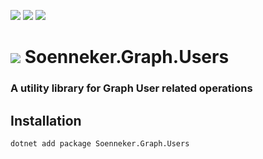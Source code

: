 ﻿[![](https://img.shields.io/nuget/v/soenneker.graph.users.svg?style=for-the-badge)](https://www.nuget.org/packages/soenneker.graph.users/)
[![](https://img.shields.io/github/actions/workflow/status/soenneker/soenneker.graph.users/publish-package.yml?style=for-the-badge)](https://github.com/soenneker/soenneker.graph.users/actions/workflows/publish-package.yml)
[![](https://img.shields.io/nuget/dt/soenneker.graph.users.svg?style=for-the-badge)](https://www.nuget.org/packages/soenneker.graph.users/)

# ![](https://user-images.githubusercontent.com/4441470/224455560-91ed3ee7-f510-4041-a8d2-3fc093025112.png) Soenneker.Graph.Users
### A utility library for Graph User related operations

## Installation

```
dotnet add package Soenneker.Graph.Users
```
